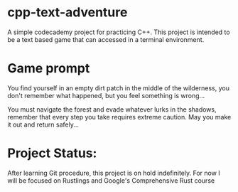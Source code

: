 # cpp-text-adventure
A simple codecademy project for practicing C++. This project is intended to be a text based game that can accessed in a terminal environment.

# Game prompt
You find yourself in an empty dirt patch in the middle of the wilderness, you don't remember what happened, but you feel something is wrong...

You must navigate the forest and evade whatever lurks in the shadows, remember that every step you take requires extreme caution. May you make it out and return safely...

# Project Status:
After learning Git procedure, this project is on hold indefinitely. For now I will be focused on Rustlings and Google's Comprehensive Rust course
